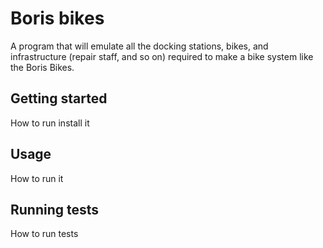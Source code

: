 # Boris bikes

A program that will emulate all the docking stations, bikes, and infrastructure (repair staff, and so on) required to make a bike system like the Boris Bikes.

## Getting started

How to run install it

## Usage

How to run it

## Running tests

How to run tests
